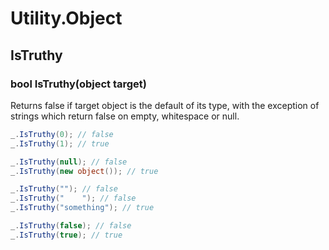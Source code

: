 # Utility.Object

## IsTruthy

### bool IsTruthy(object target)
Returns false if target object is the default of its type, with the exception of strings which return false on empty, whitespace or null.
```csharp
_.IsTruthy(0); // false
_.IsTruthy(1); // true

_.IsTruthy(null); // false
_.IsTruthy(new object()); // true

_.IsTruthy(""); // false
_.IsTruthy("    "); // false
_.IsTruthy("something"); // true

_.IsTruthy(false); // false
_.IsTruthy(true); // true
```
